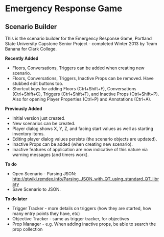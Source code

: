 Emergency Response Game
=======================

Scenario Builder
----------------

This is the scenario builder for the Emergency Response Game,
Portland State University Capstone Senior Project - completed
Winter 2013 by Team Banana for Clark College.

**Recently Added**

* Floors, Conversations, Triggers can be added when creating new scenario.
* Floors, Conversations, Triggers, Inactive Props can be removed. Have stubbed edit buttons too.
* Shortcut keys for adding Floors (Ctrl+Shift+F), Conversations (Ctrl+Shift+C), Triggers (Ctrl+Shift+T),
  and Inactive Props (Ctrl+Shift+P). Also for opening Player Properties (Ctrl+P) and Annotations (Ctrl+A).

**Previously Added**

* Initial version just created.
* New scenarios can be created.
* Player dialog shows X, Y, Z, and facing start values as well as starting inventory items.
* Editing player dialog values persists (the scenario objects are updated).
* Inactive Props can be added (when creating new scenario).
* Inactive features of application are now indicative of this nature via warning messages (and timers work).

**To do**

* Open Scenario - Parsing JSON: http://qtwiki.remdex.info/Parsing_JSON_with_QT_using_standard_QT_library
* Save Scenario to JSON.

**To do later**

* Trigger Tracker - more details on triggers (how they are started, how many entry points they have, etc)
* Objective Tracker - same as trigger tracker, for objectives
* Prop Manager - e.g. When adding inactive props, be able to search the prop collection
